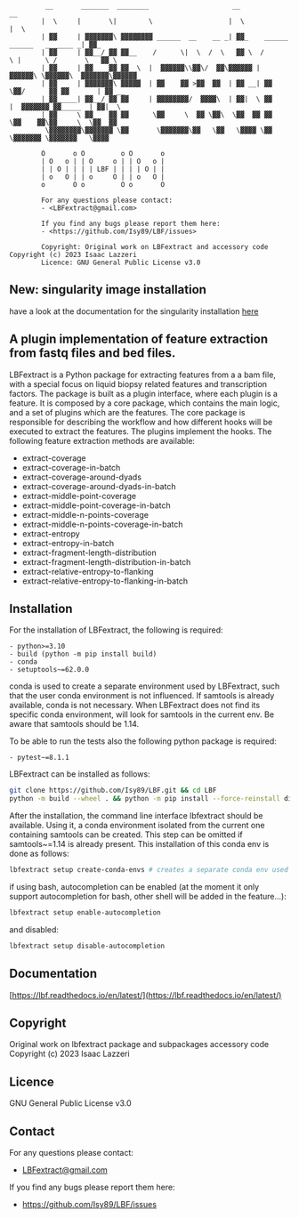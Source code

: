 ```
         __       _______  ________                     __                                  __     
        |  \     |       \|        \                   |  \                                |  \    
        | ▓▓     | ▓▓▓▓▓▓▓\ ▓▓▓▓▓▓▓▓ ______  __    __ _| ▓▓_    ______   ______   _______ _| ▓▓_   
        | ▓▓     | ▓▓__/ ▓▓ ▓▓__    /      \|  \  /  \   ▓▓ \  /      \ |      \ /       \   ▓▓ \  
        | ▓▓     | ▓▓    ▓▓ ▓▓  \  |  ▓▓▓▓▓▓\\▓▓\/  ▓▓\▓▓▓▓▓▓ |  ▓▓▓▓▓▓\ \▓▓▓▓▓▓\  ▓▓▓▓▓▓▓\▓▓▓▓▓▓  
        | ▓▓     | ▓▓▓▓▓▓▓\ ▓▓▓▓▓  | ▓▓    ▓▓ >▓▓  ▓▓  | ▓▓ __| ▓▓   \▓▓/      ▓▓ ▓▓       | ▓▓ __ 
        | ▓▓_____| ▓▓__/ ▓▓ ▓▓     | ▓▓▓▓▓▓▓▓/  ▓▓▓▓\  | ▓▓|  \ ▓▓     |  ▓▓▓▓▓▓▓ ▓▓_____  | ▓▓|  \
        | ▓▓     \ ▓▓    ▓▓ ▓▓      \▓▓     \  ▓▓ \▓▓\  \▓▓  ▓▓ ▓▓      \▓▓    ▓▓\▓▓     \  \▓▓  ▓▓
         \▓▓▓▓▓▓▓▓\▓▓▓▓▓▓▓ \▓▓       \▓▓▓▓▓▓▓\▓▓   \▓▓   \▓▓▓▓ \▓▓       \▓▓▓▓▓▓▓ \▓▓▓▓▓▓▓   \▓▓▓▓ 
    
        O       o O         o O       o
        | O   o | | O     o | | O   o |
        | | O | | | | LBF | | | | O | |
        | o   O | | o     O | | o   O |
        o       O o         O o       O
        
        For any questions please contact: 
        - <LBFextract@gmail.com>

        If you find any bugs please report them here:
        - <https://github.com/Isy89/LBF/issues>

        Copyright: Original work on LBFextract and accessory code Copyright (c) 2023 Isaac Lazzeri
        Licence: GNU General Public License v3.0
```
## New: singularity image installation 

have a look at the documentation for the singularity installation [here](https://lbf.readthedocs.io/)

## A plugin implementation of feature extraction from fastq files and bed files.

LBFextract is a Python package for extracting features from a a bam file, with a special focus on liquid biopsy related features and transcription factors. The package is built as a plugin interface, where each plugin is a feature. It is composed by a core package, which contains the main logic, and a set of plugins which are the features. The core package is responsible for describing the workflow and how different hooks will be executed to extract the features. The plugins implement the hooks.
The following feature extraction methods are available:

 - extract-coverage
 - extract-coverage-in-batch
 - extract-coverage-around-dyads
 - extract-coverage-around-dyads-in-batch
 - extract-middle-point-coverage
 - extract-middle-point-coverage-in-batch
 - extract-middle-n-points-coverage
 - extract-middle-n-points-coverage-in-batch
 - extract-entropy
 - extract-entropy-in-batch
 - extract-fragment-length-distribution
 - extract-fragment-length-distribution-in-batch
 - extract-relative-entropy-to-flanking
 - extract-relative-entropy-to-flanking-in-batch



## Installation

For the installation of LBFextract, the following is required:

    - python>=3.10
    - build (python -m pip install build)
    - conda 
    - setuptools~=62.0.0

conda is used to create a separate environment used by LBFextract, such that the user conda environment is 
not influenced. If samtools is already available, conda is not necessary. When LBFextract does not find its specific 
conda environment, will look for samtools in the current env. Be aware that samtools should be 1.14.

To be able to run the tests also the following python package is required:

    - pytest~=8.1.1



LBFextract can be installed as follows:

```bash
git clone https://github.com/Isy89/LBF.git && cd LBF
python -m build --wheel . && python -m pip install --force-reinstall dist/*.whl # "python -m pip install ." should also work
```

After the installation, the command line interface lbfextract should be available.
Using it, a conda environment isolated from the current one containing samtools can be created.
This step can be omitted if samtools~=1.14 is already present.
This installation of this conda env is done as follows:

```bash
lbfextract setup create-conda-envs # creates a separate conda env used for filtering the bam files and other steps
```

if using bash, autocompletion can be enabled (at the moment it only support autocompletion for bash, other shell will be added in the feature...):

```bash
lbfextract setup enable-autocompletion
```

and disabled:

```bash
lbfextract setup disable-autocompletion
```

## Documentation

[https://lbf.readthedocs.io/en/latest/](https://lbf.readthedocs.io/en/latest/)


## Copyright

Original work on lbfextract package and subpackages accessory code Copyright (c) 2023 Isaac Lazzeri

## Licence

GNU General Public License v3.0

## Contact

For any questions please contact:

* <LBFextract@gmail.com>

If you find any bugs please report them here:

* <https://github.com/Isy89/LBF/issues> 
